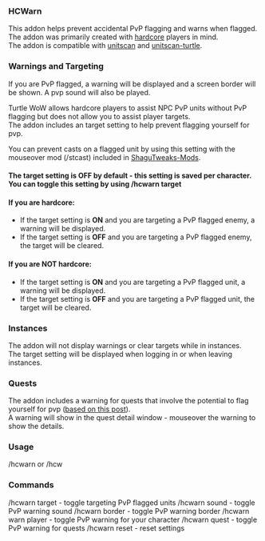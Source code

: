### HCWarn
This addon helps prevent accidental PvP flagging and warns when flagged.    
The addon was primarily created with [hardcore](https://turtle-wow.org/#/hardcore-mode]) players in mind.    
The addon is compatible with [unitscan](https://github.com/shirsig/unitscan-vanilla) and [unitscan-turtle](https://github.com/GryllsAddons/unitscan-turtle).

### Warnings and Targeting
If you are PvP flagged, a warning will be displayed and a screen border will be shown. A pvp sound will also be played.   

Turtle WoW allows hardcore players to assist NPC PvP units without PvP flagging but does not allow you to assist player targets.     
The addon includes an target setting to help prevent flagging yourself for pvp.   

You can prevent casts on a flagged unit by using this setting with the mouseover mod (/stcast) included in [ShaguTweaks-Mods](https://github.com/GryllsAddons/ShaguTweaks-Mods).

#### The target setting is OFF by default - this setting is saved per character. You can toggle this setting by using /hcwarn target
#### If you are hardcore:     
- If the target setting is **ON** and you are targeting a PvP flagged enemy, a warning will be displayed.
- If the target setting is **OFF** and you are targeting a PvP flagged enemy, the target will be cleared.
#### If you are NOT hardcore:     
- If the target setting is **ON** and you are targeting a PvP flagged unit, a warning will be displayed.      
- If the target setting is **OFF** and you are targeting a PvP flagged unit, the target will be cleared.
### Instances
The addon will not display warnings or clear targets while in instances.     
The target setting will be displayed when logging in or when leaving instances.       
### Quests
The addon includes a warning for quests that involve the potential to flag yourself for pvp ([based on this post](https://forum.turtle-wow.org/viewtopic.php?f=37&t=4490)).     
A warning will show in the quest detail window - mouseover the warning to show the details.     
### Usage
/hcwarn or /hcw    
### Commands
/hcwarn target - toggle targeting PvP flagged units
/hcwarn sound - toggle PvP warning sound
/hcwarn border - toggle PvP warning border
/hcwarn warn player - toggle PvP warning for your character
/hcwarn quest - toggle PvP warning for quests
/hcwarn reset - reset settings
